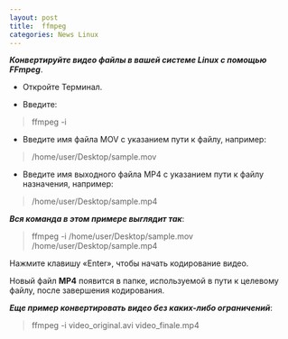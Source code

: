 ```yaml
---
layout: post
title:  ffmpeg
categories: News Linux
---
```


***Конвертируйте видео файлы в вашей системе Linux с помощью FFmpeg***.

- Откройте Терминал.

- Введите: 

>ffmpeg -i

- Введите имя файла MOV с указанием пути к файлу, например:  

>/home/user/Desktop/sample.mov

- Введите имя выходного файла MP4 с указанием пути к файлу назначения, например:

>/home/user/Desktop/sample.mp4

***Вся команда в этом примере выглядит так***: 

>ffmpeg -i /home/user/Desktop/sample.mov /home/user/Desktop/sample.mp4


Нажмите клавишу «Enter», чтобы начать кодирование видео.

Новый файл **MP4** появится в папке, используемой в пути к целевому файлу, после завершения 
кодирования.


***Еще пример конвертировать видео без каких-либо ограничений***:

> ffmpeg -i video_original.avi video_finale.mp4
